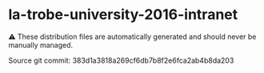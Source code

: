 # la-trobe-university-2016-intranet

:warning: These distribution files are automatically generated and should never be manually managed.

Source git commit: 383d1a3818a269cf6db7b8f2e6fca2ab4b8da203
